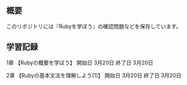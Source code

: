 ## 概要
このリポジトリには『Rubyを学ぼう』の確認問題などを保存しています。

## 学習記録

1章 【Rubyの概要を学ぼう】
開始日 3月20日
終了日 3月20日

2章 【Rubyの基本文法を理解しよう(1)】
開始日 3月20日
終了日 3月20日